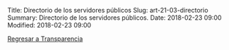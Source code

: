 Title: Directorio de los servidores públicos
Slug: art-21-03-directorio
Summary: Directorio de los servidores públicos.
Date: 2018-02-23 09:00
Modified: 2018-02-23 09:00


[Regresar a Transparencia]({filename}/transparencia/transparencia.md)
